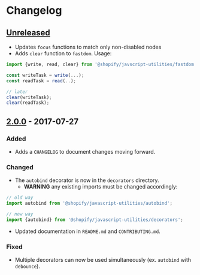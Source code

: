 # Changelog
## [Unreleased]
- Updates `focus` functions to match only non-disabled nodes
- Adds `clear` function to `fastdom`. Usage:
```ts
import {write, read, clear} from '@shopify/javscript-utilities/fastdom';

const writeTask = write(...);
const readTask = read(..);

// later
clear(writeTask);
clear(readTask);
```

## [2.0.0] - 2017-07-27
### Added
- Adds a `CHANGELOG` to document changes moving forward.

### Changed
- The `autobind` decorator is now in the `decorators` directory.
    - **WARNING** any existing imports must be changed accordingly:
```ts
// old way
import autobind from '@shopify/javascript-utilities/autobind';

// new way
import {autobind} from '@shopify/javascript-utilities/decorators';
```
- Updated documentation in `README.md` and `CONTRIBUTING.md`.

### Fixed
- Multiple decorators can now be used simultaneously (ex. `autobind` with `debounce`).


[Unreleased]: https://github.com/shopify/javascript-utilities/compare/v2.0.0...HEAD
[2.0.0]: https://github.com/shopify/javascript-utilities/compare/v1.1.6...v2.0.0